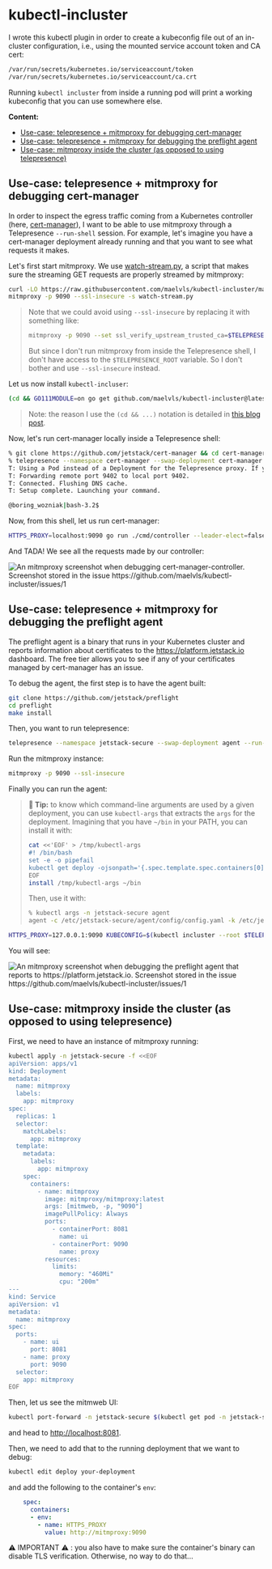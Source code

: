 # kubectl-incluster

I wrote this kubectl plugin in order to create a kubeconfig file out of an
in-cluster configuration, i.e., using the mounted service account token and
CA cert:

```sh
/var/run/secrets/kubernetes.io/serviceaccount/token
/var/run/secrets/kubernetes.io/serviceaccount/ca.crt
```

Running `kubectl incluster` from inside a running pod will print a working
kubeconfig that you can use somewhere else.

**Content:**

- [Use-case: telepresence + mitmproxy for debugging cert-manager](#use-case-telepresence--mitmproxy-for-debugging-cert-manager)
- [Use-case: telepresence + mitmproxy for debugging the preflight agent](#use-case-telepresence--mitmproxy-for-debugging-the-preflight-agent)
- [Use-case: mitmproxy inside the cluster (as opposed to using telepresence)](#use-case-mitmproxy-inside-the-cluster-as-opposed-to-using-telepresence)

## Use-case: telepresence + mitmproxy for debugging cert-manager

In order to inspect the egress traffic coming from a Kubernetes controller
(here, [cert-manager](https://github.com/jetstack/cert-manager)), I want to
be able to use mitmproxy through a Telepresence `--run-shell` session. For
example, let's imagine you have a cert-manager deployment already running
and that you want to see what requests it makes.

Let's first start mitmproxy. We use [watch-stream.py](/watch-stream.py), a
script that makes sure the streaming GET requests are properly streamed by
mitmproxy:

```sh
curl -LO https://raw.githubusercontent.com/maelvls/kubectl-incluster/main/watch-stream.py
mitmproxy -p 9090 --ssl-insecure -s watch-stream.py
```

> Note that we could avoid using `--ssl-insecure` by replacing it with
> something like:
>
> ```sh
> mitmproxy -p 9090 --set ssl_verify_upstream_trusted_ca=$TELEPRESENCE_ROOT/var/run/secrets/kubernetes.io/serviceaccount/ca.crt
> ```
>
> But since I don't run mitmproxy from inside the Telepresence shell, I
> don't have access to the `$TELEPRESENCE_ROOT` variable. So I don't bother
> and use `--ssl-insecure` instead.

Let us now install `kubectl-incluser`:

```sh
(cd && GO111MODULE=on go get github.com/maelvls/kubectl-incluster@latest)
```

> Note: the reason I use the `(cd && ...)` notation is detailed in [this
> blog
> post](https://maelvls.dev/go111module-everywhere/#the-pitfall-of-gomod-being-silently-updated).

Now, let's run cert-manager locally inside a Telepresence shell:

```sh
% git clone https://github.com/jetstack/cert-manager && cd cert-manager
% telepresence --namespace cert-manager --swap-deployment cert-manager --run-shell
T: Using a Pod instead of a Deployment for the Telepresence proxy. If you experience problems, please file an issue!
T: Forwarding remote port 9402 to local port 9402.
T: Connected. Flushing DNS cache.
T: Setup complete. Launching your command.

@boring_wozniak|bash-3.2$
```

Now, from this shell, let us run cert-manager:

```sh
HTTPS_PROXY=localhost:9090 go run ./cmd/controller --leader-elect=false --kubeconfig <(kubectl incluster --root $TELEPRESENCE_ROOT --replace-cacert ~/.mitmproxy/mitmproxy-ca.pem) -v=4
```

And TADA! We see all the requests made by our controller:

<img alt="An mitmproxy screenshot when debugging cert-manager-controller. Screenshot stored in the issue https://github.com/maelvls/kubectl-incluster/issues/1" src="https://user-images.githubusercontent.com/2195781/100645025-64f89880-333c-11eb-9a3f-b6aa8cde497d.png">

## Use-case: telepresence + mitmproxy for debugging the preflight agent

The preflight agent is a binary that runs in your Kubernetes cluster and
reports information about certificates to the
<https://platform.jetstack.io> dashboard. The free tier allows you to see
if any of your certificates managed by cert-manager has an issue.

To debug the agent, the first step is to have the agent built:

```sh
git clone https://github.com/jetstack/preflight
cd preflight
make install
```

Then, you want to run telepresence:

```sh
telepresence --namespace jetstack-secure --swap-deployment agent --run-shell
```

Run the mitmproxy instance:

```sh
mitmproxy -p 9090 --ssl-insecure
```

Finally you can run the agent:

> **🔰  Tip:** to know which command-line arguments are used by a given deployment,
> you can use `kubectl-args` that extracts the `args` for the deployment.
> Imagining that you have `~/bin` in your PATH, you can install it with:
>
> ```sh
> cat <<'EOF' > /tmp/kubectl-args
> #! /bin/bash
> set -e -o pipefail
> kubectl get deploy -ojsonpath='{.spec.template.spec.containers[0].args}' "$@" | jq -r '.[]' | awk '{if($2 != ""){print "\"" $0 "\""}else{print $0}}' |  tr '\n' ' '; echo
> EOF
> install /tmp/kubectl-args ~/bin
> ```
>
> Then, use it with:
>
> ```sh
> % kubectl args -n jetstack-secure agent
> agent -c /etc/jetstack-secure/agent/config/config.yaml -k /etc/jetstack-secure/agent/credentials/credentials.json -p 0h1m0s
> ```

```sh
HTTPS_PROXY=127.0.0.1:9090 KUBECONFIG=$(kubectl incluster --root $TELEPRESENCE_ROOT --replace-cacert ~/.mitmproxy/mitmproxy-ca.pem >/tmp/foo && echo /tmp/foo) preflight agent -c $TELEPRESENCE_ROOT/etc/jetstack-secure/agent/config/config.yaml -k $TELEPRESENCE_ROOT/etc/jetstack-secure/agent/credentials/credentials.json -p 0h1m0s
```

You will see:

<img alt="An mitmproxy screenshot when debugging the preflight agent that reports to https://platform.jetstack.io. Screenshot stored in the issue https://github.com/maelvls/kubectl-incluster/issues/1" src="https://user-images.githubusercontent.com/2195781/110499573-aa292500-80f8-11eb-8570-c90b56475f27.png">

## Use-case: mitmproxy inside the cluster (as opposed to using telepresence)

First, we need to have an instance of mitmproxy running:

```sh
kubectl apply -n jetstack-secure -f <<EOF
apiVersion: apps/v1
kind: Deployment
metadata:
  name: mitmproxy
  labels:
    app: mitmproxy
spec:
  replicas: 1
  selector:
    matchLabels:
      app: mitmproxy
  template:
    metadata:
      labels:
        app: mitmproxy
    spec:
      containers:
        - name: mitmproxy
          image: mitmproxy/mitmproxy:latest
          args: [mitmweb, -p, "9090"]
          imagePullPolicy: Always
          ports:
            - containerPort: 8081
              name: ui
            - containerPort: 9090
              name: proxy
          resources:
            limits:
              memory: "460Mi"
              cpu: "200m"
---
kind: Service
apiVersion: v1
metadata:
  name: mitmproxy
spec:
  ports:
    - name: ui
      port: 8081
    - name: proxy
      port: 9090
  selector:
    app: mitmproxy
EOF
```

Then, let us see the mitmweb UI:

```sh
kubectl port-forward -n jetstack-secure $(kubectl get pod -n jetstack-secure -l app.kubernetes.io/name=agent -oname) 8081:8081
```

and head to <http://localhost:8081>.

Then, we need to add that to the running deployment that we want to debug:

```sh
kubectl edit deploy your-deployment
```

and add the following to the container's `env`:

```yaml
    spec:
      containers:
      - env:
        - name: HTTPS_PROXY
          value: http://mitmproxy:9090
```

⚠️ IMPORTANT ⚠️ : you also have to make sure the container's binary can
disable TLS verification. Otherwise, no way to do that...

